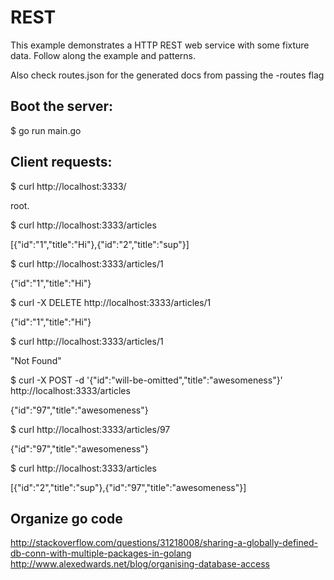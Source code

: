 REST
====

This example demonstrates a HTTP REST web service with some fixture data.
Follow along the example and patterns.

Also check routes.json for the generated docs from passing the -routes flag

Boot the server:
----------------
$ go run main.go

Client requests:
----------------
$ curl http://localhost:3333/

root.

$ curl http://localhost:3333/articles

[{"id":"1","title":"Hi"},{"id":"2","title":"sup"}]

$ curl http://localhost:3333/articles/1

{"id":"1","title":"Hi"}

$ curl -X DELETE http://localhost:3333/articles/1

{"id":"1","title":"Hi"}

$ curl http://localhost:3333/articles/1

"Not Found"

$ curl -X POST -d '{"id":"will-be-omitted","title":"awesomeness"}' http://localhost:3333/articles

{"id":"97","title":"awesomeness"}

$ curl http://localhost:3333/articles/97

{"id":"97","title":"awesomeness"}

$ curl http://localhost:3333/articles

[{"id":"2","title":"sup"},{"id":"97","title":"awesomeness"}]


## Organize go code

http://stackoverflow.com/questions/31218008/sharing-a-globally-defined-db-conn-with-multiple-packages-in-golang
http://www.alexedwards.net/blog/organising-database-access
